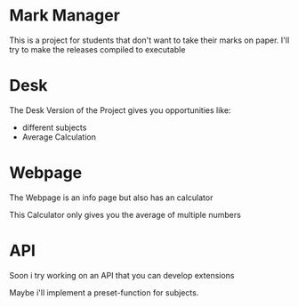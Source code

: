 <h1>Mark Manager</h1>
<p>This is a project for students that don't want to take their marks on paper. I'll try to make the releases compiled to executable</p>
<h1>Desk</h1>
<p>The Desk Version of the Project gives you opportunities like:</p>
<ul>
    <li>different subjects</li>
    <li>Average Calculation</li>
</ul>
<h1>Webpage</h1>
<p>The Webpage is an info page but also has an calculator</p>
<p>This Calculator only gives you the average of multiple numbers</p>
<h1>API</h1>
<p>Soon i try working on an API that you can develop extensions</p>
<p>Maybe i'll implement a preset-function for subjects.</p>